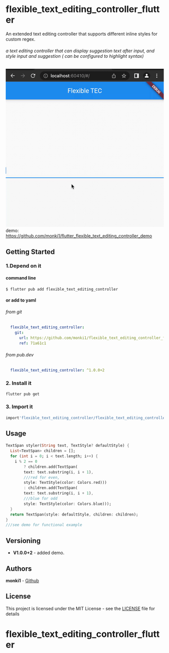 # flexible_text_editing_controller_flutter
An extended text editing controller that supports different inline styles for custom regex.
###### a text editing controller that can display suggestion text after input, and style input and suggestion ( can be configured to highlight syntax)
![demo.gif](demo.gif)
demo: https://github.com/monki1/flutter_flexible_text_editing_controller_demo

## Getting Started


### 1.Depend on it
#### command line

```
$ flutter pub add flexible_text_editing_controller

```
#### or add to yaml
###### from git
```yaml
  flexible_text_editing_controller:
    git:
      url: https://github.com/monki1/flexible_text_editing_controller_flutter
      ref: 71a61c1
```
###### from pub.dev
```yaml
  flexible_text_editing_controller: ^1.0.0+2
 ```
  
### 2. Install it
```commandline
flutter pub get
```

### 3. Import it

```dart
import'flexible_text_editing_controller/flexible_text_editing_controller.dart';
```

## Usage
```dart
TextSpan styler(String text, TextStyle? defaultStyle) {
  List<TextSpan> children = [];
  for (int i = 0; i < text.length; i++) {
    i % 2 == 0
        ? children.add(TextSpan(
        text: text.substring(i, i + 1),
        ///red for even, 
        style: TextStyle(color: Colors.red)))
        : children.add(TextSpan(
        text: text.substring(i, i + 1),
        ///blue for odd
        style: TextStyle(color: Colors.blue)));
  }
  return TextSpan(style: defaultStyle, children: children);
}
///see demo for functional example
```

## Versioning

- **V1.0.0+2** - added demo.

## Authors

**monki1** - [Github](https://github.com/monki1)

## License

This project is licensed under the MIT License - see the [LICENSE](LICENSE) file for details
# flexible_text_editing_controller_flutter
